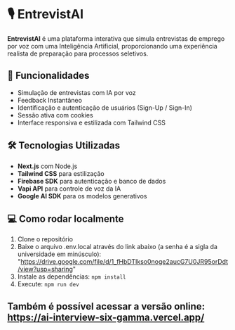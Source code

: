 # 🎙️ EntrevistAI

**EntrevistAI** é uma plataforma interativa que simula entrevistas de emprego por voz com uma Inteligência Artificial, proporcionando uma experiência realista de preparação para processos seletivos.

## 🚀 Funcionalidades

- Simulação de entrevistas com IA por voz
- Feedback Instantâneo
- Identificação e autenticação de usuários (Sign-Up / Sign-In)
- Sessão ativa com cookies
- Interface responsiva e estilizada com Tailwind CSS

## 🛠️ Tecnologias Utilizadas

- **Next.js** com Node.js
- **Tailwind CSS** para estilização
- **Firebase SDK** para autenticação e banco de dados
- **Vapi API** para controle de voz da IA
- **Google AI SDK** para os modelos generativos

## 💻 Como rodar localmente

1. Clone o repositório
2. Baixe o arquivo .env.local através do link abaixo (a senha é a sigla da universidade em minúsculo): "https://drive.google.com/file/d/1_fHbDTIkso0noge2aucG7U0JR95orDdt/view?usp=sharing"
3. Instale as dependências: ``npm install``
4. Execute: ``npm run dev``


## Também é possível acessar a versão online: https://ai-interview-six-gamma.vercel.app/
